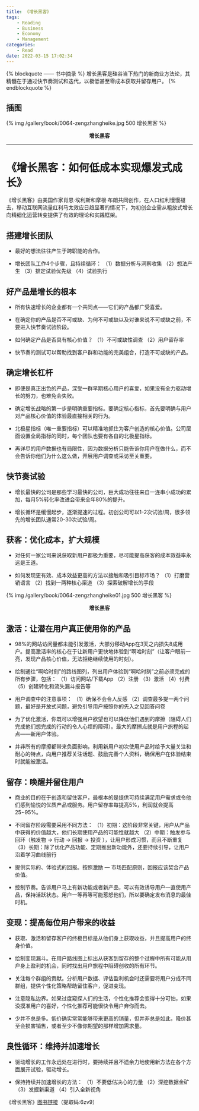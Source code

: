 ```yaml
---
title: 《增长黑客》
tags:
	- Reading
	- Business
	- Economy
	- Management
categories:
	- Read
date: 2022-03-15 17:02:34
---
```


{% blockquote —— 书中摘录 %}
增长黑客是硅谷当下热门的新商业方法论，其精髓在于通过快节奏测试和迭代，以极低甚至零成本获取并留存用户。
{% endblockquote %}

<!-- more -->

## 插图
{% img /gallery/book/0064-zengzhangheike.jpg 500 增长黑客 %}
<p align="center"><b>增长黑客</b></p>

-----

# 《增长黑客：如何低成本实现爆发式成长》

《增长黑客》由美国作家肖恩·埃利斯和摩根·布朗共同创作，在人口红利慢慢褪去，移动互联网流量红利马太效应日趋显著的情况下，为初创企业需从粗放式增长向精细化运营转变提供了有效的理论和实践框架。

## 搭建增长团队

- 最好的想法往往产生于跨职能的合作。

- 增长团队工作4个步骤，且持续循环：
	（1）数据分析与洞察收集
	（2）想法产生
	（3）排定试验优先级
	（4）试验执行

## 好产品是增长的根本

- 所有快速增长的企业都有一个共同点——它们的产品都广受喜爱。

- 在确定你的产品是否不可或缺、为何不可或缺以及对谁来说不可或缺之前，不要进入快节奏试验阶段。

- 如何确定产品是否具有核心价值？
	（1）不可或缺性调查
	（2）用户留存率

- 快节奏的测试可以帮助找到客户群和功能的完美组合，打造不可或缺的产品。

## 确定增长杠杆

- 即便是真正出色的产品，深受一群早期核心用户的喜爱，如果没有全力驱动增长的努力，也难免会失败。

- 确定增长战略的第一步是明确重要指标。要确定核心指标，首先要明确与用户对产品核心价值的体验最直接相关的行为。

- 北极星指标（唯一重要指标）可以精准地抓住为客户创造的核心价值。公司层面设置全局指标的同时，每个团队也要有各自的北极星指标。

- 再详尽的用户数据也有局限性，因为数据分析只能告诉你用户在做什么，而不会告诉你他们为什么这么做，开展用户调查或采访至关重要。

## 快节奏试验

- 增长最快的公司是那些学习最快的公司，巨大成功往往来自一连串小成功的累加，每月5%转化率改进会带来全年80%的提升。

- 增长循环是缓慢起步，逐渐提速的过程。初创公司可以1-2次试验/周，很多领先的增长团队通常20-30次试验/周。

## 获客：优化成本，扩大规模

- 对任何一家公司来说获取新用户都极为重要，尽可能提高获客的成本效益率永远是王道。

- 如何发现更有效、成本效益更高的方法以接触和吸引目标市场？
	（1）打磨营销语言
	（2）找到一两种核心渠道
	（3）探索破解增长的手段

{% img /gallery/book/0064-zengzhangheike01.jpg 500 增长黑客 %}
<p align="center"><b>增长黑客</b></p>


## 激活：让潜在用户真正使用你的产品

- 98%的网站访问量都未能引发激活，大部分移动App在3天之内损失8成用户。提高激活率的核心在于让新用户更快地体验到“啊哈时刻”（让客户眼前一亮，发现产品核心价值，无法拒绝继续使用的时刻）。

- 绘制通往“啊哈时刻”的路线图列，列出用户体验到“啊哈时刻”之前必须完成的所有步骤，包括：
	（1）访问网站/下载App
	（2）注册
	（3）激活
	（4）付费
	（5）创建转化和流失漏斗报告等

- 用户调查中的注意事项：
	（1）确保不会令人反感
	（2）调查最多提一两个问题，最好是开放式问题，避免引导用户按照你的先入之见回答问卷

- 为了优化激活，你既可以增强用户欲望也可以降低他们遇到的摩擦（阻碍人们完成他们想完成的行动的令人心烦的障碍）。最大的摩擦点就是用户旅程的起点——新用户体验。

- 并非所有的摩擦都带来负面影响，利用新用户初次使用产品时给予大量关注和耐心的特点，向用户推荐关注话题、鼓励完善个人资料，确保用户在体验结束时就能被激活。

## 留存：唤醒并留住用户

- 商业的目的在于创造和留住客户，最根本的是提供可持续满足用户需求或令他们感到愉悦的优质产品或服务。用户留存率每提高5%，利润就会提高25~95%。

- 不同留存阶段需要采用不同方法：
	（1）初期：这阶段非常关键，用户从产品中获得的价值越大，他们长期使用产品的可能性就越大
	（2）中期：触发参与回环（触发物 → 行动 → 回报 → 投资 ），让用户形成习惯，而且不断重复
	（3）长期：除了优化产品功能、定期推出新功能外，还要持续引导，让用户沿着学习曲线前行

- 提供实际的、体验式的回报。按照激励 — 市场匹配原则，回报应该契合产品价值。

- 控制节奏。告诉用户马上有新功能或者新产品，可以有效诱导用户一直使用产品，保持活跃状态。用户一等再等可能惹怒他们，所以要确定发布消息的最佳时机。

## 变现：提高每位用户带来的收益

- 获取、激活和留存客户的终极目标是从他们身上获取收益，并且提高用户的终身价值。

- 绘制变现漏斗。在用户路线图上标出从获客到留存的整个过程中所有可能从用户身上盈利的机会，同时找出用户旅程中阻碍创收的所有环节。

- 关注每个群组的贡献。分析用户数据、评估盈利机会时还需要将用户分成不同群组，提供个性化策略帮助留住客户，促进变现。

- 注意隐私边界。如果过度窥探人们的生活，个性化推荐会变得十分可怕，如果没摸准用户的喜好，个性化推荐可能很快令用户弃你而去。

- 少并不总是多。低价确实常常能够带来更高的销量，但并非总是如此，降价甚至会损害销售，或者至少不像你期望的那样增加需求量。

## 良性循环：维持并加速增长

- 驱动增长的工作永远处在进行时，要持续并且不遗余力地使用新方法在各个方面展开试验，驱动增长。

- 保持持续并加速增长的方法：
	（1）不要低估决心的力量
	（2）深挖数据金矿
	（3）发掘新渠道
	（4）引入全新视角

《增长黑客》[图书链接](https://pan.baidu.com/s/18eaQEOWSZDR8Vj5ogKKbUw)（提取码:6zv9）
